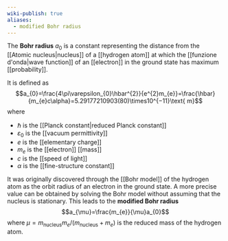 ```yaml
---
wiki-publish: true
aliases:
  - modified Bohr radius
---
```

The **Bohr radius** $a_{0}$ is a constant representing the distance from the [[Atomic nucleus|nucleus]] of a [[hydrogen atom]] at which the [[funzione d'onda|wave function]] of an [[electron]] in the ground state has maximum [[probability]].

It is defined as
$$a_{0}=\frac{4\pi\varepsilon_{0}\hbar^{2}}{e^{2}m_{e}}=\frac{\hbar}{m_{e}c\alpha}=5.29177210903(80)\times10^{−11}\text{ m}$$
where
- $\hbar$ is the [[Planck constant|reduced Planck constant]]
- $\varepsilon_{0}$ is the [[vacuum permittivity]]
- $e$ is the [[elementary charge]]
- $m_{e}$ is the [[electron]] [[mass]]
- $c$ is the [[speed of light]]
- $\alpha$ is the [[fine-structure constant]]

It was originally discovered through the [[Bohr model]] of the hydrogen atom as the orbit radius of an electron in the ground state. A more precise value can be obtained by solving the Bohr model without assuming that the nucleus is stationary. This leads to the **modified Bohr radius**
$$a_{\mu}=\frac{m_{e}}{\mu}a_{0}$$
where $\mu=m_\text{nucleus}m_{e}/(m_\text{nucleus}+m_{e})$ is the reduced mass of the hydrogen atom.